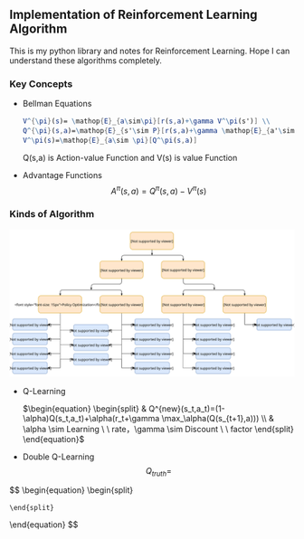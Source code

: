 ## Implementation of Reinforcement Learning Algorithm

This is my python library and notes for Reinforcement Learning. Hope I can understand these algorithms completely.

### Key Concepts

- Bellman Equations

  ```mathematica
  V^{\pi}(s)= \mathop{E}_{a\sim\pi}[r(s,a)+\gamma V^\pi(s')] \\
  Q^{\pi}(s,a)=\mathop{E}_{s'\sim P}[r(s,a)+\gamma \mathop{E}_{a'\sim\pi}[Q^\pi(s',a')]] \\
  V^\pi(s)=\mathop{E}_{a\sim \pi}[Q^\pi(s,a)]
  ```

  Q(s,a) is Action-value Function and V(s) is value Function

- Advantage Functions
  $$
  \begin{equation}
  A^\pi(s,a)=Q^\pi(s,a)-V^\pi(s)
  \end{equation}
  $$

### Kinds of Algorithm

![rl_algorithms_9_15](./image/rl_algorithms_9_15.svg)

- Q-Learning

  $\begin{equation}
  	\begin{split}
  		& Q^{new}(s_t,a_t)=(1-\alpha)Q(s_t,a_t)+\alpha(r_t+\gamma \max_\alpha(Q(s_{t+1},a))) \\
  		& \alpha \sim Learning \ \ rate，\gamma \sim Discount \ \ factor
  	\end{split}
  \end{equation}$

- Double Q-Learning
  $$
  Q_{truth}=
  $$

$$
\begin{equation}
	\begin{split}

	\end{split}
\end{equation}
$$

